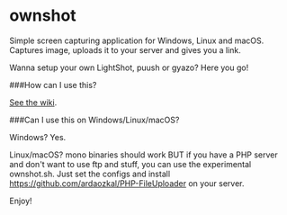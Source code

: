 # ownshot
Simple screen capturing application for Windows, Linux and macOS. Captures image, uploads it to your server and gives you a link.

Wanna setup your own LightShot, puush or gyazo? Here you go! 

###How can I use this?

[See the wiki](https://github.com/ardaozkal/ownshot/wiki).

###Can I use this on Windows/Linux/macOS?

Windows? Yes.

Linux/macOS? mono binaries should work BUT if you have a PHP server and don't want to use ftp and stuff, you can use the experimental ownshot.sh. Just set the configs and install https://github.com/ardaozkal/PHP-FileUploader on your server.

Enjoy!